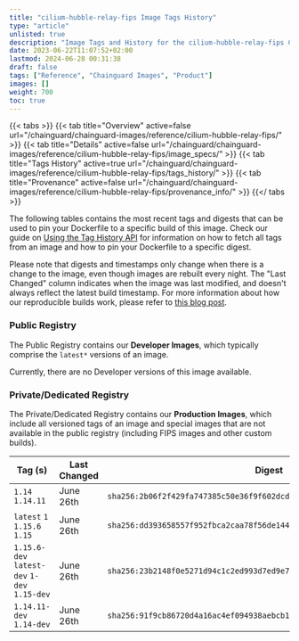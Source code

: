 ```yaml
---
title: "cilium-hubble-relay-fips Image Tags History"
type: "article"
unlisted: true
description: "Image Tags and History for the cilium-hubble-relay-fips Chainguard Image"
date: 2023-06-22T11:07:52+02:00
lastmod: 2024-06-28 00:31:38
draft: false
tags: ["Reference", "Chainguard Images", "Product"]
images: []
weight: 700
toc: true
---
```


{{< tabs >}}
{{< tab title="Overview" active=false url="/chainguard/chainguard-images/reference/cilium-hubble-relay-fips/" >}}
{{< tab title="Details" active=false url="/chainguard/chainguard-images/reference/cilium-hubble-relay-fips/image_specs/" >}}
{{< tab title="Tags History" active=true url="/chainguard/chainguard-images/reference/cilium-hubble-relay-fips/tags_history/" >}}
{{< tab title="Provenance" active=false url="/chainguard/chainguard-images/reference/cilium-hubble-relay-fips/provenance_info/" >}}
{{</ tabs >}}

The following tables contains the most recent tags and digests that can be used to pin your Dockerfile to a specific build of this image. Check our guide on [Using the Tag History API](/chainguard/chainguard-images/using-the-tag-history-api/) for information on how to fetch all tags from an image and how to pin your Dockerfile to a specific digest.

Please note that digests and timestamps only change when there is a change to the image, even though images are rebuilt every night. The "Last Changed" column indicates when the image was last modified, and doesn't always reflect the latest build timestamp. For more information about how our reproducible builds work, please refer to [this blog post](https://www.chainguard.dev/unchained/reproducing-chainguards-reproducible-image-builds).

### Public Registry
The Public Registry contains our **Developer Images**, which typically comprise the `latest*` versions of an image.

Currently, there are no Developer versions of this image available.

### Private/Dedicated Registry
The Private/Dedicated Registry contains our **Production Images**, which include all versioned tags of an image and special images that are not available in the public registry (including FIPS images and other custom builds).

| Tag (s)                                       | Last Changed | Digest                                                                    |
|-----------------------------------------------|--------------|---------------------------------------------------------------------------|
|  `1.14` `1.14.11`                             | June 26th    | `sha256:2b06f2f429fa747385c50e36f9f602dcd4a08cd39e7dc4856628d9721ebdae22` |
|  `latest` `1` `1.15.6` `1.15`                 | June 26th    | `sha256:dd393658557f952fbca2caa78f56de1442badb900751b68c9b71ecd685e5868a` |
|  `1.15.6-dev` `latest-dev` `1-dev` `1.15-dev` | June 26th    | `sha256:23b2148f0e5271d94c1c2ed993d7ed9e7dba956fd7d704ade2ca0e61e27ba18b` |
|  `1.14.11-dev` `1.14-dev`                     | June 26th    | `sha256:91f9cb86720d4a16ac4ef094938aebcb1ee28959b01c8b15927304873ee9c438` |

